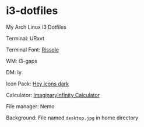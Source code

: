 # i3-dotfiles
My Arch Linux i3 Dotfiles

Terminal: URxvt

Terminal Font: [Rissole](https://addy-dclxvi.github.io/post/bitmap-fonts/)

WM: i3-gaps

DM: ly

Icon Pack: [Hey icons dark](https://store.kde.org/p/1330383/)

Calculator: [ImaginaryInfinity Calculator](https://gitlab.com/TurboWafflz/ImaginaryInfinity-Calculator)

File manager: Nemo

Background: File named `desktop.jpg` in home directory
